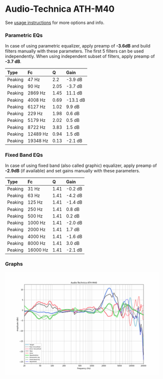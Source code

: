 # Audio-Technica ATH-M40
See [usage instructions](https://github.com/jaakkopasanen/AutoEq#usage) for more options and info.

### Parametric EQs
In case of using parametric equalizer, apply preamp of **-3.6dB** and build filters manually
with these parameters. The first 5 filters can be used independently.
When using independent subset of filters, apply preamp of **-3.7 dB**.

| Type    | Fc       |    Q | Gain     |
|:--------|:---------|:-----|:---------|
| Peaking | 47 Hz    | 2.2  | -3.9 dB  |
| Peaking | 90 Hz    | 2.05 | -3.7 dB  |
| Peaking | 2869 Hz  | 1.45 | 11.1 dB  |
| Peaking | 4008 Hz  | 0.69 | -13.1 dB |
| Peaking | 6127 Hz  | 1.02 | 9.9 dB   |
| Peaking | 229 Hz   | 1.98 | 0.6 dB   |
| Peaking | 5179 Hz  | 2.02 | 0.5 dB   |
| Peaking | 8722 Hz  | 3.83 | 1.5 dB   |
| Peaking | 12489 Hz | 0.94 | 1.5 dB   |
| Peaking | 19348 Hz | 0.13 | -2.1 dB  |

### Fixed Band EQs
In case of using fixed band (also called graphic) equalizer, apply preamp of **-2.9dB**
(if available) and set gains manually with these parameters.

| Type    | Fc       |    Q | Gain    |
|:--------|:---------|:-----|:--------|
| Peaking | 31 Hz    | 1.41 | -0.2 dB |
| Peaking | 63 Hz    | 1.41 | -4.2 dB |
| Peaking | 125 Hz   | 1.41 | -1.4 dB |
| Peaking | 250 Hz   | 1.41 | 0.8 dB  |
| Peaking | 500 Hz   | 1.41 | 0.2 dB  |
| Peaking | 1000 Hz  | 1.41 | -2.0 dB |
| Peaking | 2000 Hz  | 1.41 | 1.7 dB  |
| Peaking | 4000 Hz  | 1.41 | -1.6 dB |
| Peaking | 8000 Hz  | 1.41 | 3.0 dB  |
| Peaking | 16000 Hz | 1.41 | -2.1 dB |

### Graphs
![](./Audio-Technica%20ATH-M40.png)